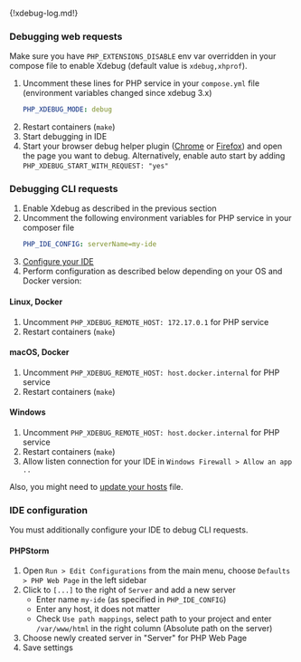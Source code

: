 {!xdebug-log.md!}

### Debugging web requests

Make sure you have `PHP_EXTENSIONS_DISABLE` env var overridden in your compose file to enable Xdebug (default value is `xdebug,xhprof`). 

1. Uncomment these lines for PHP service in your `compose.yml` file (environment variables changed since xdebug 3.x)
    ```yml
    PHP_XDEBUG_MODE: debug
    ```
2. Restart containers (`make`)
3. Start debugging in IDE
4. Start your browser debug helper plugin ([Chrome](https://chrome.google.com/webstore/detail/xdebug-helper/eadndfjplgieldjbigjakmdgkmoaaaoc?hl=en) or [Firefox](https://addons.mozilla.org/en-us/firefox/addon/the-easiest-xdebug)) and open the page you want to debug. Alternatively, enable auto start by adding `PHP_XDEBUG_START_WITH_REQUEST: "yes"`

### Debugging CLI requests 

1. Enable Xdebug as described in the previous section
2. Uncomment the following environment variables for PHP service in your composer file
    ```yml
    PHP_IDE_CONFIG: serverName=my-ide
    ```
3. [Configure your IDE](#ide-configuration-to-debug-cli-requests)
4. Perform configuration as described below depending on your OS and Docker version:

#### Linux, Docker

1. Uncomment `PHP_XDEBUG_REMOTE_HOST: 172.17.0.1` for PHP service
2. Restart containers (`make`)

#### macOS, Docker

1. Uncomment `PHP_XDEBUG_REMOTE_HOST: host.docker.internal` for PHP service
2. Restart containers (`make`)

#### Windows

1. Uncomment `PHP_XDEBUG_REMOTE_HOST: host.docker.internal` for PHP service
2. Restart containers (`make`)
3. Allow listen connection for your IDE in `Windows Firewall > Allow an app ..`

Also, you might need to [update your hosts](https://github.com/wodby/docker4drupal/issues/193) file.

### IDE configuration

You must additionally configure your IDE to debug CLI requests.

#### PHPStorm

1. Open `Run > Edit Configurations` from the main menu, choose `Defaults > PHP Web Page` in the left sidebar
2. Click to `[...]` to the right of `Server` and add a new server
    * Enter name `my-ide` (as specified in `PHP_IDE_CONFIG`)
    * Enter any host, it does not matter
    * Check `Use path mappings`, select path to your project and enter `/var/www/html` in the right column (Absolute path on the server) 
3. Choose newly created server in "Server" for PHP Web Page
4. Save settings
